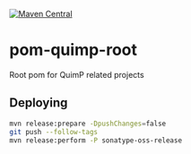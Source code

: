 [![Maven Central](https://img.shields.io/maven-central/v/com.github.celldynamics/pom-quimp-root.svg)](http://search.maven.org/#search%7Cga%7C1%7Cg%3A%22com.github.celldynamics%22%20AND%20a%3A%22pom-quimp-root%22)

# pom-quimp-root
Root pom for QuimP related projects

## Deploying
```sh
mvn release:prepare -DpushChanges=false
git push --follow-tags
mvn release:perform -P sonatype-oss-release
```
